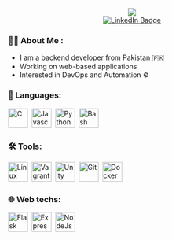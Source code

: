 <div id="header" align="center">
  <img src="https://media.giphy.com/media/scZPhLqaVOM1qG4lT9/giphy.gif" align="center"/>
</div>

<div id="badges" align="center">
  <a href="https://www.linkedin.com/in/okhadi/">
    <img src="https://img.shields.io/badge/LinkedIn-blue?style=for-the-badge&logo=linkedin&logoColor=white" alt="LinkedIn Badge" align="center"/>
  </a>
</div>

<img src="https://komarev.com/ghpvc/?username=okHadi&style=flat-square&color=blue" alt=""/>


### :man_technologist: About Me :

- I am a backend developer from Pakistan 🇵🇰
- Working on web-based applications
- Interested in DevOps and Automation ⚙️

### 🔗 Languages:

<div>
  <img src="https://cdn.jsdelivr.net/gh/devicons/devicon/icons/c/c-original.svg" title="C" alt="C" width="40" height="40"/>&nbsp;
    <img src="https://cdn.jsdelivr.net/gh/devicons/devicon/icons/javascript/javascript-original.svg" title="Javascript" alt="Javascript" width="40" height="40"/>&nbsp;
      <img src="https://cdn.jsdelivr.net/gh/devicons/devicon/icons/python/python-original.svg" title="Python" alt="Python" width="40" height="40"/>&nbsp;
  <img src="https://cdn.jsdelivr.net/gh/devicons/devicon/icons/bash/bash-original.svg" title="Bash" alt="Bash" width="40" height="40"/>&nbsp;
</div>

### 🛠️ Tools:
          
<div>           
  <img src="https://cdn.jsdelivr.net/gh/devicons/devicon/icons/linux/linux-original.svg" title="Linux" alt="Linux" width="40" height="40"/>&nbsp;
    <img src="https://cdn.jsdelivr.net/gh/devicons/devicon/icons/vagrant/vagrant-original-wordmark.svg" title="Vagrant" alt="Vagrant" width="40" height="40"/>&nbsp;
      <img src="https://cdn.jsdelivr.net/gh/devicons/devicon/icons/unity/unity-original-wordmark.svg" title="Unity" alt="Unity" width="40" height="40"/>&nbsp;
        <img src="https://cdn.jsdelivr.net/gh/devicons/devicon/icons/git/git-original-wordmark.svg" title="Git" alt="Git" width="40" height="40"/>&nbsp;
                  <img src="https://cdn.jsdelivr.net/gh/devicons/devicon/icons/docker/docker-plain-wordmark.svg" title="Docker" alt="Docker" width="40" height="40"/>&nbsp;
</div>

### 🌐 Web techs:

          
<div>           
  <img src="https://cdn.jsdelivr.net/gh/devicons/devicon/icons/flask/flask-original-wordmark.svg" title="Flask" alt="Flask" width="40" height="40"/>&nbsp;
    <img src="https://cdn.jsdelivr.net/gh/devicons/devicon/icons/express/express-original-wordmark.svg" title="Express" alt="Express" width="40" height="40"/>&nbsp;
      <img src="https://cdn.jsdelivr.net/gh/devicons/devicon/icons/nodejs/nodejs-original-wordmark.svg" title="NodeJs" alt="NodeJs" width="40" height="40"/>&nbsp;

          
</div>
          
<!--
**okHadi/okHadi** is a ✨ _special_ ✨ repository because its `README.md` (this file) appears on your GitHub profile.

Here are some ideas to get you started:

- 🔭 I’m currently working on ...
- 🌱 I’m currently learning ...
- 👯 I’m looking to collaborate on ...
- 🤔 I’m looking for help with ...
- 💬 Ask me about ...
- 📫 How to reach me: ...
- 😄 Pronouns: ...
- ⚡ Fun fact: ...
-->
